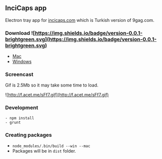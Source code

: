 ## InciCaps app

Electron tray app for [incicaps.com](http://incicaps.com) which is Turkish version of 9gag.com.


### Download ![https://img.shields.io/badge/version-0.0.1-brightgreen.svg](https://img.shields.io/badge/version-0.0.1-brightgreen.svg)

- [Mac](https://github.com/fatihacet/inciCapsReader/releases/download/v.0.1/inciCapsReader-0.0.1-mac.zip)
- [Windows](https://github.com/fatihacet/inciCapsReader/releases/download/v.0.1/inciCapsReader.0.0.1.windows.zip)

### Screencast

Gif is 2.5Mb so it may take some time to load.

![http://f.acet.me/sFf7.gif](http://f.acet.me/sFf7.gif)


### Development

```
- npm install
- grunt
```

### Creating packages

- `node_modules/.bin/build --win --mac`
- Packages will be in `dist` folder.
